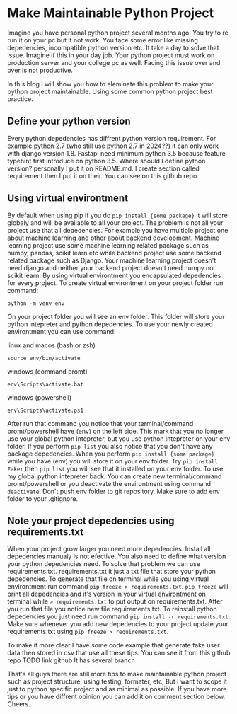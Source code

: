 # Make Maintainable Python Project
Imagine you have personal python project several months ago. You try to re run it on your pc but it not work. You face some error like missing depedencies, incompatible python version etc. It take a day to solve that issue. Imagine if this in your day job. Your python project must work on production server and your
college pc as well. Facing this issue over and over is not productive.

In this blog I will show you how to eleminate this problem to make your python project maintainable. Using some common python project best practice.

## Define your python version
Every python depedencies has diffrent python version requirement. For example python 2.7 (who still use python 2.7 in 2024??) it can only work with
django version 1.8. Fastapi need minimum python 3.5 because feature typehint first introduce on python 3.5. Where should I define python version?
personally I put it on README.md. I create section called requirement then I put it on their. You can see on this github repo.

## Using virtual environtment
By default when using pip if you do `pip install {some package}` it will store globaly and will be available to all your project.
The problem is not all your project use that all depedencies. For example you have multiple project one about machine learning and other about backend development.
Machine learning project use some machine learning related package such as numpy, pandas, scikit learn etc while backend project use some backend related package
such as Django. Your machine learning project doesn't need django and neither your backend project doesn't need numpy nor scikit learn. By using virtual environtment you
encapsulated depedencies for every project. To create virtual environtment on your project folder run command:


```
python -m venv env
``` 
On your project folder you will see an env folder. This folder will store your python intepreter and python depedencies. To use your newly created environtment you can use command:


linux and macos (bash or zsh)
```
source env/bin/activate
```
windows (command promt)
```
env\Scripts\activate.bat
```
windows (powershell)
```
env\Scripts\activate.ps1
```

After run that command you notice that your terminal/command promt/powershell have (env) on the left side. This mark that you no longer use your global python intepreter, but you use python intepreter on your env folder. If you perform `pip list` you also notice that you don't have any package depedencies. When you
perform `pip install {some package}` while you have (env) you will store it on your env folder. Try `pip install Faker` then `pip list` you will see that it installed on your env folder. To use my global python intepreter back. You can create new terminal/command promt/powershell or you deactivate the environtment using command `deactivate`. Don't push env folder to git repository. Make sure to add env folder to your .gitignore.

## Note your project depedencies using requirements.txt
When your project grow larger you need more depedencies. Install all depedencies manualy is not efective. You also need to define what version your python depedencies need. To solve that problem we can use requirements.txt. requirements.txt it just a txt file that store your python depedencies.
To generate that file on terminal while you using virtual environtment run command `pip freeze > requirements.txt`. `pip freeze` will print all depedencies and it's version in your virtual environtment on terminal while `> requirements.txt` to put output on requirements.txt. After you run that file you notice new file requirements.txt. To reinstall python depedencies you just need run command `pip install -r requirements.txt`. Make sure whenever you add new depedencies to your
project update your requirements.txt using `pip freeze > requirements.txt`.


To make it more clear I have some code example that generate fake user data then stored in csv that use all these tips. You can see it from this github repo 
TODO link github
It has several branch 

That's all guys there are still more tips to make maintainable python project such as project structure, using testing, formater, etc, But I want to scope it just to python specific project and as minimal as possible. If you have more tips or you have diffrent opinion you can add it on comment section below. Cheers.
